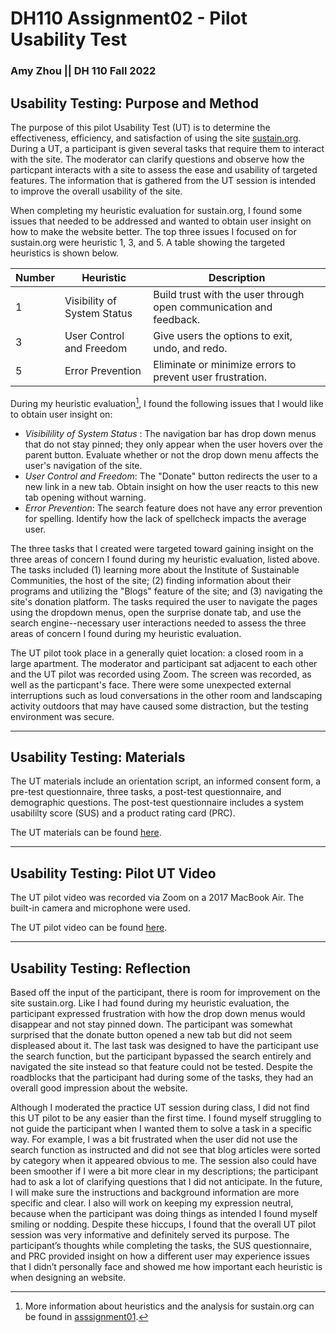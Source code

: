 # DH110 Assignment02 - Pilot Usability Test 
### Amy Zhou || DH 110 Fall 2022

## Usability Testing: Purpose and Method
The purpose of this pilot Usability Test (UT) is to determine the effectiveness, efficiency, and satisfaction of using the site [sustain.org](sustain.org). During a UT, a participant is given several tasks that require them to interact with the site. The moderator can clarify questions and observe how the particpant interacts with a site to assess the ease and usability of targeted features. The information that is gathered from the UT session is intended to improve the overall usability of the site.

When completing my heuristic evaluation for sustain.org, I found some issues that needed to be addressed and wanted to obtain user insight on how to make the website better. The top three issues I focused on for sustain.org were heuristic 1, 3, and 5. A table showing the targeted heuristics is shown below.

| Number | Heuristic | Description |
|---|---|---|
| 1 | Visibility of System Status | Build trust with the user through open communication and feedback.|
| 3 | User Control and Freedom | Give users the options to exit, undo, and redo. |
| 5 | Error Prevention | Eliminate or minimize errors to prevent user frustration. |

During my heuristic evaluation[^1], I found the following issues that I would like to obtain user insight on:

* _Visibilility of System Status_ : The navigation bar has drop down menus that do not stay pinned; they only appear when the user hovers over the parent button. Evaluate whether or not the drop down menu affects the user's navigation of the site.
* _User Control and Freedom_: The "Donate" button redirects the user to a new link in a new tab. Obtain insight on how the user reacts to this new tab opening without warning.
* _Error Prevention_: The search feature does not have any error prevention for spelling. Identify how the lack of spellcheck impacts the average user.

The three tasks that I created were targeted toward gaining insight on the three areas of concern I found during my heuristic evaluation, listed above. The tasks included (1) learning more about the Institute of Sustainable Communities, the host of the site; (2) finding information about their programs and utilizing the "Blogs" feature of the site; and (3) navigating the site's donation platform.  The tasks required the user to navigate the pages using the dropdown menus, open the surprise donate tab, and use the search engine--necessary user interactions needed to assess the three areas of concern I found during my heuristic evaluation.

[^1]: More information about heuristics and the analysis for sustain.org can be found in [asssignment01](https://github.com/amywzhou/DH110-AMYZ/blob/main/assignment01/Heuristic%20Evaluation.md). 

The UT pilot took place in a generally quiet location: a closed room in a large apartment. The moderator and participant sat adjacent to each other and the UT pilot was recorded using Zoom. The screen was recorded, as well as the particpant's face. There were some unexpected external interruptions such as loud conversations in the other room and landscaping activity outdoors that may have caused some distraction, but the testing environment was secure.

---

## Usability Testing: Materials
The UT materials include an orientation script, an informed consent form, a pre-test questionnaire, three tasks, a post-test questionnaire, and demographic questions. The post-test questionnaire includes a system usabililty score (SUS) and a product rating card (PRC). 

The UT materials can be found [here](https://forms.gle/S871CKGJLJNPgweW8).  

---

## Usability Testing: Pilot UT Video
The UT pilot video was recorded via Zoom on a 2017 MacBook Air. The built-in camera and microphone were used.  

The UT pilot video can be found [here](https://drive.google.com/file/d/19rIb1wX2YHcHtZMuKgJKr1zMW9JYB7Tj/view?usp=sharing).

---

## Usability Testing: Reflection
Based off the input of the participant, there is room for improvement on the site sustain.org. Like I had found during my heuristic evaluation,  the participant expressed frustration with how the drop down menus would disappear and not stay pinned down. The participant was somewhat surprised that the donate button opened a new tab but did not seem displeased about it.  The last task was designed to have the participant use the search function, but the participant bypassed the search entirely and navigated the site instead so that feature could not be tested. Despite the roadblocks that the participant had during some of the tasks, they had an overall good impression about the website. 

Although I moderated the practice UT session during class, I did not find this UT pilot to be any easier than the first time. I found myself struggling to not guide the participant when I wanted them to solve a task in a specific way. For example, I was a bit frustrated when the user did not use the search function as  instructed and did not see that blog articles were sorted by category when it appeared obvious to me. The session also could have been smoother if I were a bit more clear in my descriptions; the participant had to ask a lot of clarifying questions that I did not anticipate. In the future, I will make sure the instructions and background information are more specific and clear.  I also will work on keeping my expression neutral, because when the participant was doing things as intended I found myself smiling or nodding. Despite these hiccups, I found that the overall UT pilot session was very informative and definitely served its purpose. The participant’s thoughts while completing the tasks, the SUS questionnaire, and PRC provided insight on how a different user may experience issues that I didn’t personally face and showed me how important each heuristic is when designing an website. 
